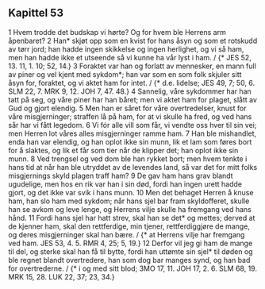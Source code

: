 ## Kapittel 53

1 Hvem trodde det budskap vi hørte? Og for hvem ble Herrens arm åpenbaret?
2 Han* skjøt opp som en kvist for hans åsyn og som et rotskudd av tørr jord; han hadde ingen skikkelse og ingen herlighet, og vi så ham, men han hadde ikke et utseende så vi kunne ha vår lyst i ham. / {* JES 52, 13. 11, 1. 10; 52, 14.}
3 Foraktet var han og forlatt av mennesker, en mann full av piner og vel kjent med sykdom*; han var som en som folk skjuler sitt åsyn for, foraktet, og vi aktet ham for intet. / {* d.e. lidelse; JES 49, 7; 50, 6. SLM 22, 7. MRK 9, 12. JOH 7, 47. 48.}
4 Sannelig, våre sykdommer har han tatt på seg, og våre piner har han båret; men vi aktet ham for plaget, slått av Gud og gjort elendig.
5 Men han er såret for våre overtredelser, knust for våre misgjerninger; straffen lå på ham, for at vi skulle ha fred, og ved hans sår har vi fått legedom.
6 Vi fór alle vill som får, vi vendte oss hver til sin vei; men Herren lot våres alles misgjerninger ramme ham.
7 Han ble mishandlet, enda han var elendig, og han oplot ikke sin munn, lik et lam som føres bort for å slaktes, og lik et får som tier når de klipper det; han oplot ikke sin munn.
8 Ved trengsel og ved dom ble han rykket bort; men hvem tenkte i hans tid at når han ble utryddet av de levendes land, så var det for mitt folks misgjernings skyld plagen traff ham?
9 De gav ham hans grav blandt ugudelige, men hos en rik var han i sin død, fordi han ingen urett hadde gjort, og det ikke var svik i hans munn.
10 Men det behaget Herren å knuse ham, han slo ham med sykdom; når hans sjel bar fram skyldofferet, skulle han se avkom og leve lenge, og Herrens vilje skulle ha fremgang ved hans hånd.
11 Fordi hans sjel har hatt strev, skal han se det* og mettes; derved at de kjenner ham, skal den rettferdige, min tjener, rettferdiggjøre de mange, og deres misgjerninger skal han bære. / {* at Herrens vilje har fremgang ved ham. JES 53, 4. 5. RMR 4, 25; 5, 19.}
12 Derfor vil jeg gi ham de mange til del, og sterke skal han få til bytte, fordi han uttømte sin sjel* til døden og ble regnet blandt overtredere, han som dog bar manges synd, og han bad for overtrederne. / {* i og med sitt blod; 3MO 17, 11. JOH 17, 2. 6. SLM 68, 19. MRK 15, 28. LUK 22, 37; 23, 34.}
